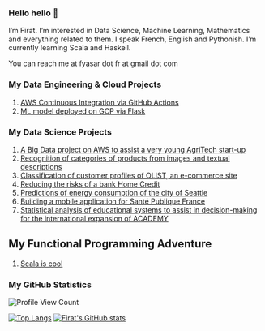 ### Hello hello 👋

I’m Firat. I’m interested in Data Science, Machine Learning, Mathematics and everything related to them. I speak French, English and Pythonish. I’m currently learning Scala and Haskell.

You can reach me at fyasar dot fr at gmail dot com

### My Data Engineering & Cloud Projects

1. [AWS Continuous Integration via GitHub Actions](https://github.com/yasarigno/AWS-Continuous-Integration)
2. [ML model deployed on GCP via Flask](https://github.com/yasarigno/GCP-ML-Model-via-Flask)

### My Data Science Projects

1. [A Big Data project on AWS to assist a very young AgriTech start-up](https://github.com/yasarigno/AWS_Start-up_Project_Fruits)
2. [Recognition of categories of products from images and textual descriptions](https://github.com/yasarigno/Categorization_via_Deep_Learning_and_NLP)
3. [Classification of customer profiles of OLIST, an e-commerce site](https://github.com/yasarigno/Clustering_Customer_Profiles_for_e-Marketing)
4. [Reducing the risks of a bank Home Credit](https://github.com/yasarigno/Projet_7)
5. [Predictions of energy consumption of the city of Seattle](https://github.com/yasarigno/Predictions_on_Energy_Consumption_in_Seattle)
6. [Building a mobile application for Santé Publique France](https://github.com/yasarigno/Mobile_Application_NUTRI-Z_for_Sante_Publique#building-a-mobile-application-for-santé-publique-france)
7. [Statistical analysis of educational systems to assist in decision-making for the international expansion of ACADEMY](https://github.com/yasarigno/Statistical_Decision_Making_for_ACADEMY)

## My Functional Programming Adventure

1. [Scala is cool](https://github.com/yasarigno/scala_is_cool)

### My GitHub Statistics

![Profile View Count](https://komarev.com/ghpvc/?username=yasarigno&color=orange)

[![Top Langs](https://github-readme-stats.vercel.app/api/top-langs/?username=yasarigno&theme=monokai)](https://github.com/ygit)
[![Firat's GitHub stats](https://github-readme-stats.vercel.app/api?username=yasarigno&show_icons=true&count_private=true&theme=monokai&custom_title=Fırat's%20Github%20Stats)](https://github.com/veb-101)

<!---
yasarigno/yasarigno is a ✨ special ✨ repository because its `README.md` (this file) appears on your GitHub profile.
You can click the Preview link to take a look at your changes.
--->
